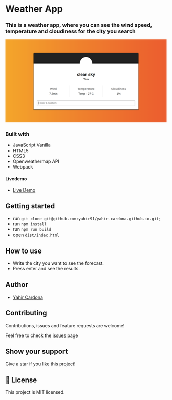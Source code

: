 # Weather App

### This is a weather app, where you can see the wind speed, temperature and cloudiness for the city you search

![screenshot](screenshot.png)

### Built with
- JavaScript Vanilla
- HTML5 
- CSS3
- Openweathermap API
- Webpack

#### Livedemo
- [Live Demo](https://confident-golick-379bdb.netlify.app/)


## Getting started
- run `git clone git@github.com:yahir91/yahir-cardona.github.io.git`;
- run `npm install`
- run `npm run build`
- open `dist/index.html`

## How to use
- Write the city you want to see the forecast.
- Press enter and see the results.

## Author
- [Yahir Cardona](https://yahir91.github.io/yahir-cardona.github.io/)


## Contributing

Contributions, issues and feature requests are welcome!

Feel free to check the [issues page](https://github.com/Ceci007/weather-app/issues)


## Show your support

Give a star if you like this project!


## 📝 License

This project is MIT licensed.